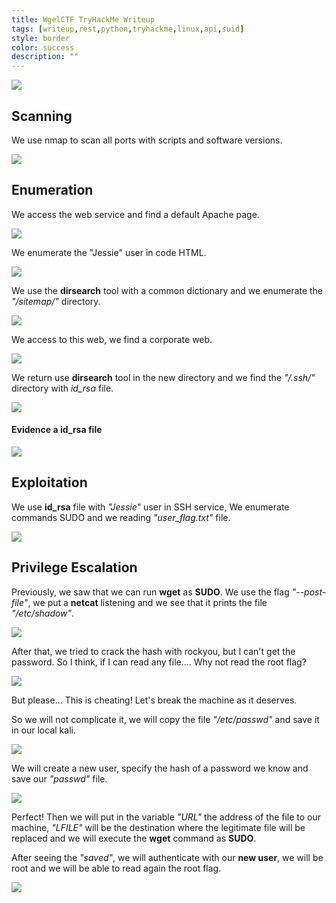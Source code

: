 ```yaml
---
title: WgelCTF TryHackMe Writeup
tags: [writeup,rest,python,tryhackme,linux,api,suid]
style: border
color: success
description: ""
---
```



![](https://raw.githubusercontent.com/m3n0sd0n4ld/m3n0sd0n4ld.github.io/main/_posts/WgelCTF/1.png)

## Scanning
We use nmap to scan all ports with scripts and software versions.

![](https://raw.githubusercontent.com/m3n0sd0n4ld/m3n0sd0n4ld.github.io/main/_posts/WgelCTF/2.png)

## Enumeration
We access the web service and find a default Apache page.

![](https://raw.githubusercontent.com/m3n0sd0n4ld/m3n0sd0n4ld.github.io/main/_posts/WgelCTF/3.png)

We enumerate the "Jessie" user in code HTML.

![](https://raw.githubusercontent.com/m3n0sd0n4ld/m3n0sd0n4ld.github.io/main/_posts/WgelCTF/3-2.png)

We use the **dirsearch** tool with a common dictionary and we enumerate the *"/sitemap/"* directory.

![](https://raw.githubusercontent.com/m3n0sd0n4ld/m3n0sd0n4ld.github.io/main/_posts/WgelCTF/4.png)

We access to this web, we find a corporate web.

![](https://raw.githubusercontent.com/m3n0sd0n4ld/m3n0sd0n4ld.github.io/main/_posts/WgelCTF/5.png)

We return use **dirsearch** tool in the new directory and we find the *"/.ssh/"* directory with *id_rsa* file.

![](https://raw.githubusercontent.com/m3n0sd0n4ld/m3n0sd0n4ld.github.io/main/_posts/WgelCTF/6.png)

#### Evidence a id_rsa file

![](https://raw.githubusercontent.com/m3n0sd0n4ld/m3n0sd0n4ld.github.io/main/_posts/WgelCTF/7.png)

## Exploitation
We use **id_rsa** file with *"Jessie"* user in SSH service, We enumerate commands SUDO and we reading *"user_flag.txt"* file.

![](https://raw.githubusercontent.com/m3n0sd0n4ld/m3n0sd0n4ld.github.io/main/_posts/WgelCTF/8.png)

## Privilege Escalation

Previously, we saw that we can run **wget** as **SUDO**. We use the flag *"--post-file"*, we put a **netcat** listening and we see that it prints the file *"/etc/shadow"*. 

![](https://raw.githubusercontent.com/m3n0sd0n4ld/m3n0sd0n4ld.github.io/main/_posts/WgelCTF/9.png)

After that, we tried to crack the hash with rockyou, but I can't get the password. So I think, if I can read any file.... Why not read the root flag? 

![](https://raw.githubusercontent.com/m3n0sd0n4ld/m3n0sd0n4ld.github.io/main/_posts/WgelCTF/10.png)

But please... This is cheating! Let's break the machine as it deserves.

So we will not complicate it, we will copy the file *"/etc/passwd"* and save it in our local kali.

![](https://raw.githubusercontent.com/m3n0sd0n4ld/m3n0sd0n4ld.github.io/main/_posts/WgelCTF/11.png)

We will create a new user, specify the hash of a password we know and save our *"passwd"* file.

![](https://raw.githubusercontent.com/m3n0sd0n4ld/m3n0sd0n4ld.github.io/main/_posts/WgelCTF/12.png)

Perfect! Then we will put in the variable *"URL"* the address of the file to our machine, *"LFILE"* will be the destination where the legitimate file will be replaced and we will execute the **wget** command as **SUDO**.

After seeing the *"saved"*, we will authenticate with our **new user**, we will be root and we will be able to read again the root flag.

![](https://raw.githubusercontent.com/m3n0sd0n4ld/m3n0sd0n4ld.github.io/main/_posts/WgelCTF/13.png)




